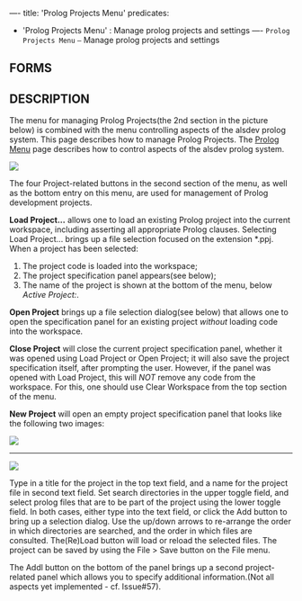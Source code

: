 —-
title: 'Prolog Projects Menu'
predicates:
 - 'Prolog Projects Menu' : Manage prolog projects and settings
—-
`Prolog Projects Menu` `—` Manage prolog projects and settings


## FORMS

## DESCRIPTION

The menu for managing Prolog Projects(the 2nd section in the picture below) is combined with the menu controlling aspects of the alsdev prolog system.  This page describes how to manage Prolog Projects.  The [Prolog Menu](Prolog_Menu.html) page describes how to control aspects of the alsdev prolog system.  


![](images/prolog_menu_notes.gif)

The four Project-related buttons in the second section of the menu, as well as the bottom entry on this menu, are used for management of Prolog development projects.

**Load Project...** allows one to load an existing Prolog project into the current workspace, including asserting all appropriate Prolog clauses. Selecting Load Project... brings up a file selection focused on  the extension *.ppj.  When a project has been selected:

 1. The project code is loaded into the workspace;
 2. The project specification panel appears(see below);
 3. The name of the project is shown at the bottom of the menu, below _Active Project:_.

**Open Project** brings up a file selection dialog(see below) that
allows one to open the specification panel for an existing project _without_ loading code into the workspace.

**Close Project** will close the current project specification panel, whether it was opened using Load Project or Open Project; it will also save the project specification itself, after prompting the user.  However, if the panel was opened with Load Project, this will _NOT_ remove any code from the workspace.  For this, one should use Clear Workspace from the top section of the menu.

**New Project** will open an empty project specification panel that looks like the following two images:

![](images/new_proj.gif)

____________

![](images/new_proj_open.gif)

Type in a title for the project in the top text field, and a name for the project file in second text field.  Set search directories in the upper toggle field, and select prolog files that are to be part of the project using the lower toggle field.  In both cases, either type into the text field, or click the Add button to bring up a selection dialog.  Use the up/down arrows to re-arrange the order in which directories are searched, and the order in which files are consulted.  The(Re)Load button will load or reload the selected files.  The project can be saved by using the File > Save button on the File menu.

The Addl button on the bottom of the panel brings up a second project-related panel which allows you to specify additional information.(Not all aspects yet implemented - cf. Issue#57).
